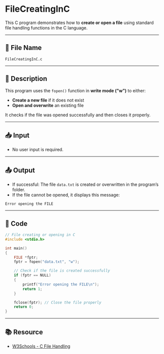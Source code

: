 
# FileCreatingInC

This C program demonstrates how to **create or open a file** using standard file handling functions in the C language.

---

## 📁 File Name

`FileCreatingInC.c`

---

## 📌 Description

This program uses the `fopen()` function in **write mode ("w")** to either:

- **Create a new file** if it does not exist
- **Open and overwrite** an existing file

It checks if the file was opened successfully and then closes it properly.

---

## 📥 Input

- No user input is required.

---

## 📤 Output

- If successful: The file `data.txt` is created or overwritten in the program’s folder.
- If the file cannot be opened, it displays this message:

```
Error opening the FILE
```

---

## 🧠 Code

```c
// File creating or opening in C
#include <stdio.h>

int main()
{
    FILE *fptr;
    fptr = fopen("data.txt", "w");

    // Check if the file is created successfully
    if (fptr == NULL)
    {
        printf("Error opening the FILE\n");
        return 1;
    }

    fclose(fptr); // Close the file properly
    return 0;
}
```

---

## 📚 Resource

- [W3Schools - C File Handling](https://www.w3schools.com/c/c_files.asp)
